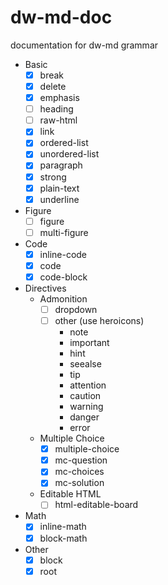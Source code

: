 # dw-md-doc

documentation for dw-md grammar

- Basic
  - [x] break
  - [x] delete
  - [x] emphasis
  - [ ] heading
  - [ ] raw-html
  - [x] link
  - [x] ordered-list
  - [x] unordered-list
  - [x] paragraph
  - [x] strong
  - [x] plain-text
  - [x] underline
- Figure
  - [ ] figure
  - [ ] multi-figure
- Code
  - [x] inline-code
  - [x] code
  - [x] code-block
- Directives
  - Admonition
    - [ ] dropdown
    - [ ] other (use heroicons)
      - note
      - important
      - hint
      - seealse
      - tip
      - attention
      - caution
      - warning
      - danger
      - error
  - Multiple Choice
    - [x] multiple-choice
    - [x] mc-question
    - [x] mc-choices
    - [x] mc-solution
  - Editable HTML
    - [ ] html-editable-board
- Math
  - [x] inline-math
  - [x] block-math
- Other
  - [x] block
  - [x] root
